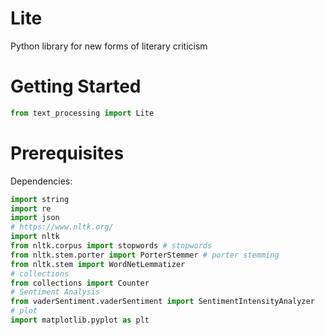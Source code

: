 # Lite
Python library for new forms of literary criticism

# Getting Started

```python
from text_processing import Lite

```
# Prerequisites

Dependencies:

```python
import string
import re
import json
# https://www.nltk.org/
import nltk
from nltk.corpus import stopwords # stopwords
from nltk.stem.porter import PorterStemmer # porter stemming
from nltk.stem import WordNetLemmatizer
# collections
from collections import Counter
# Sentiment Analysis
from vaderSentiment.vaderSentiment import SentimentIntensityAnalyzer
# plot
import matplotlib.pyplot as plt
```

